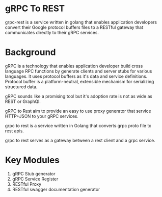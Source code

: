 


# gRPC To REST
grpc-rest is a service written in golang that enables application developers convert their Google protocol buffers files to a RESTful gateway that communicates directly to their gRPC services.

# Background

gRPC is a technology that enables application developer build cross language RPC functions by generate clients and server stubs for various languages. It uses protocol buffers as it's data and service definitions. Protocol buffer is a platform-neutral, extensible mechanism for serializing structured data.

gRPC sounds like a promising tool but it's adoption rate is not as wide as REST or GraphQl.

gRPC to Rest aim to provide an easy to use proxy generator that service HTTP+JSON to your gRPC services.

grpc to rest is a service written in Golang that converts grpc proto file to rest apis.

grpc to rest serves as a gateway between a rest client and a grpc service.

# Key Modules

1. gRPC Stub generator
2. gRPC Service Register
3. RESTful Proxy
4. RESTful swagger documentation generator